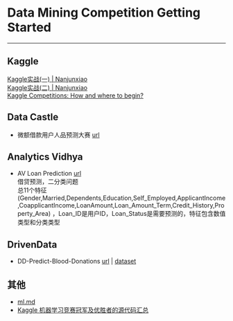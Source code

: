 # Data Mining Competition Getting Started

***************

## Kaggle
[Kaggle实战(一) | Nanjunxiao](http://nanjunxiao.github.io/2015/07/30/Kaggle%E5%AE%9E%E6%88%98%E4%B8%80/)  
[Kaggle实战(二) | Nanjunxiao](http://nanjunxiao.github.io/2015/07/31/Kaggle%E5%AE%9E%E6%88%98%E4%BA%8C/)  
[Kaggle Competitions: How and where to begin?](http://www.analyticsvidhya.com/blog/2015/06/start-journey-kaggle/)  

## Data Castle
* 微额借款用户人品预测大赛 [url](http://pkbigdata.com/common/competition/148.html)

## Analytics Vidhya
* AV Loan Prediction [url](http://datahack.analyticsvidhya.com/contest/practice-problem-loan-prediction#)  
  借贷预测，二分类问题  
  总11个特征(Gender,Married,Dependents,Education,Self_Employed,ApplicantIncome,CoapplicantIncome,LoanAmount,Loan_Amount_Term,Credit_History,Property_Area)
  ，Loan_ID是用户ID，Loan_Status是需要预测的，特征包含数值类型和分类类型

## DrivenData
* DD-Predict-Blood-Donations [url](http://www.drivendata.org/competitions/2/page/7/) | [dataset](https://archive.ics.uci.edu/ml/datasets/Blood+Transfusion+Service+Center)
  
## 其他
* [ml.md](https://github.com/yew1eb/machine-learning/blob/master/docs/ml.md)
* [Kaggle 机器学习竞赛冠军及优胜者的源代码汇总](http://suanfazu.com/t/kaggle-ji-qi-xue-xi-jing-sai-guan-jun-ji-you-sheng-zhe-de-yuan-dai-ma-hui-zong/230)